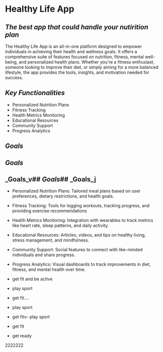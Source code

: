 # Healthy Life App

## _The best app that could handle your nutirition plan_

The Healthy Life App is an all-in-one platform designed to empower individuals in achieving their health and wellness goals. It offers a comprehensive suite of features focused on nutrition, fitness, mental well-being, and personalized health plans. Whether you're a fitness enthusiast, someone looking to improve their diet, or simply aiming for a more balanced lifestyle, the app provides the tools, insights, and motivation needed for success.

## _Key Functionalities_

- Personalized Nutrition Plans
- Fitness Tracking
- Health Metrics Monitoring
- Educational Resources
- Community Support
- Progress Analytics

## _Goals_
## _Goals_
## _Goals_v## _Goals_## _Goals_j

- Personalized Nutrition Plans: Tailored meal plans based on user preferences, dietary restrictions, and health goals.
- Fitness Tracking: Tools for logging workouts, tracking progress, and providing exercise recommendations
- Health Metrics Monitoring: Integration with wearables to track metrics like heart rate, sleep patterns, and daily activity.
- Educational Resources: Articles, videos, and tips on healthy living, stress management, and mindfulness.
- Community Support: Social features to connect with like-minded individuals and share progress.
- Progress Analytics: Visual dashboards to track improvements in diet, fitness, and mental health over time.
- get fit and be active
- play sport
- get fit....



- play sport
- get fitv- play sport
- get fit
- get ready

2222222
